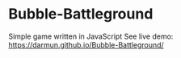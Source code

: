 # Bubble-Battleground
Simple  game written in JavaScript
See live demo: https://darmun.github.io/Bubble-Battleground/

